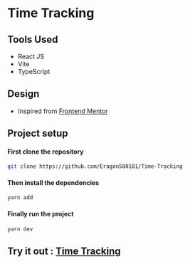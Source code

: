 # Time Tracking

## Tools Used
- React JS
- Vite
- TypeScript

## Design

- Inspired from [Frontend Mentor](https://www.frontendmentor.io/challenges/time-tracking-dashboard-UIQ7167Jw)


## Project setup
#### First clone the repository
``` bash
git clone https://github.com/Eragon580101/Time-Tracking
```

#### Then install the dependencies
``` bash
yarn add
```

#### Finally run the project
``` bash
yarn dev
```

## Try it out : [Time Tracking](https://warm-concha-a80f46.netlify.app/)